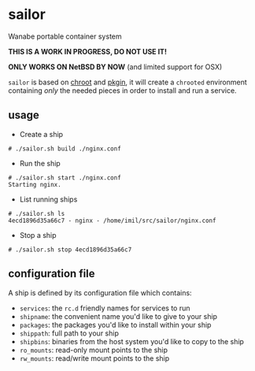 # sailor

Wanabe portable container system

**THIS IS A WORK IN PROGRESS, DO NOT USE IT!**

**ONLY WORKS ON NetBSD BY NOW** (and limited support for OSX)

`sailor` is based on [chroot][0] and [pkgin][1], it will create a `chrooted`
environment containing _only_ the needed pieces in order to install and run a
service.

## usage

* Create a ship

```
# ./sailor.sh build ./nginx.conf
```

* Run the ship

```
# ./sailor.sh start ./nginx.conf
Starting nginx.
```

* List running ships

```
# ./sailor.sh ls
4ecd1896d35a66c7 - nginx - /home/imil/src/sailor/nginx.conf
```

* Stop a ship

```
# ./sailor.sh stop 4ecd1896d35a66c7
```

## configuration file

A ship is defined by its configuration file which contains:

* `services`: the `rc.d` friendly names for services to run
* `shipname`: the convenient name you'd like to give to your ship
* `packages`: the packages you'd like to install within your ship
* `shippath`: full path to your ship
* `shipbins`: binaries from the host system you'd like to copy to the ship
* `ro_mounts`: read-only mount points to the ship
* `rw_mounts`: read/write mount points to the ship

[0]: https://en.wikipedia.org/wiki/Chroot
[1]: http://pkgin.net
